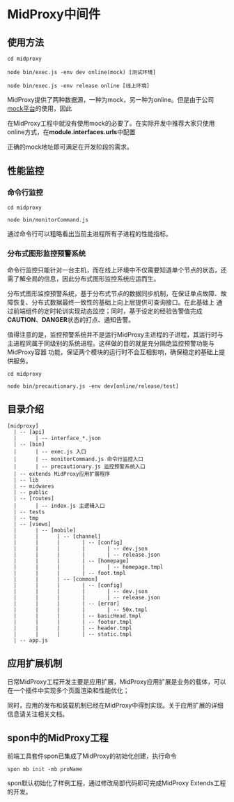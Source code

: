 # MidProxy中间件

## 使用方法

```
cd midproxy

node bin/exec.js -env dev online(mock) [测试环境]

node bin/exec.js -env release online [线上环境]
```

MidProxy提供了两种数据源，一种为mock，另一种为online。但是由于公司[mock平台](http://mock.showjoy.net)的使用，因此

在MidProxy工程中就没有使用mock的必要了。在实际开发中推荐大家只使用online方式，在**module.interfaces.urls**中配置

正确的mock地址即可满足在开发阶段的需求。

## 性能监控

### 命令行监控

```
cd midproxy

node bin/monitorCommand.js
```

通过命令行可以粗略看出当前主进程所有子进程的性能指标。

### 分布式图形监控预警系统
命令行监控只能针对一台主机，而在线上环境中不仅需要知道单个节点的状态，还需了解全局的信息，因此分布式图形监控系统应运而生。

分布式图形监控预警系统，基于分布式节点的数据同步机制，在保证单点故障、故障恢复、分布式数据最终一致性的基础上向上层提供可查询接口。在此基础上
通过前端组件的定时轮训实现动态监控；同时，基于设定的经验告警值完成**CAUTION**、**DANGER**状态的打点、通知告警。

值得注意的是，监控预警系统并不是运行MidProxy主进程的子进程，其运行时与主进程同属于同级别的系统进程。这样做的目的就是充分隔绝监控预警功能与MidProxy容器
功能，保证两个模块的运行时不会互相影响，确保稳定的基础上提供服务。

```
cd midproxy

node bin/precautionary.js -env dev[online/release/test]
```

## 目录介绍

```
[midproxy]
  | -- [api]
  |      | -- interface_*.json
  | -- [bin]
  |      | -- exec.js 入口
  |      | -- monitorCommand.js 命令行监控入口
  |      | -- precautionary.js 监控预警系统入口
  | -- extends MidProxy应用扩展程序
  | -- lib
  | -- midwares
  | -- public
  | -- [routes]
  |      | -- index.js 主逻辑入口
  | -- tests
  | -- tmp
  | -- [views]
  |      | -- [mobile]
  |      |      | -- [channel]
  |      |      |       | -- [config]
  |      |      |       |       | -- dev.json
  |      |      |       |       | -- release.json
  |      |      |       | -- [homepage]
  |      |      |       |       | -- homepage.tmpl
  |      |      |       | -- foot.tmpl
  |      |      | -- [common]
  |      |      |       | -- [config]
  |      |      |       |       | -- dev.json
  |      |      |       |       | -- release.json
  |      |      |       | -- [error]
  |      |      |       |       | -- 50x.tmpl
  |      |      |       | -- basicHead.tmpl
  |      |      |       | -- footer.tmpl
  |      |      |       | -- header.tmpl
  |      |      |       | -- static.tmpl
  | -- app.js
  ```

  ## 应用扩展机制

  日常MidProxy工程开发主要是应用扩展，MidProxy应用扩展是业务的载体，可以在一个插件中实现多个页面渲染和性能优化；

  同时，应用的发布和装载机制已经在MidProxy中得到实现。关于应用扩展的详细信息请关注相关文档。

  ## spon中的MidProxy工程

  前端工具套件spon已集成了MidProxy的初始化创建，执行命令

  ```
  spon mb init -mb proName
  ```

  spon默认初始化了样例工程，通过修改局部代码即可完成MidProxy Extends工程的开发。
